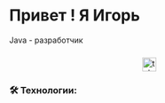 <html lang="en">
<head>
    <meta charset="UTF-8">
    <meta name="viewport" content="width=device-width, initial-scale=1.0">
    <title>GitHub Profile Header</title>
    <link rel="stylesheet" href="styles.css">
</head>
<body>

<div class="header">
    <h1>Привет ! Я Игорь</h1>
    <p> Java - разработчик </p>
</div>

</body>
</html>

###

<div align="center">
  <a href="https://t.me/Igorchelos" target="_blank">
    <img src="https://img.shields.io/static/v1?message=Telegram&logo=telegram&label=&color=2CA5E0&logoColor=white&labelColor=&style=for-the-badge" height="25" alt="telegram logo"  />
  </a>
</div>

###

<h3 align="left">🛠 Технологии:</h3>

###





                  
                   

